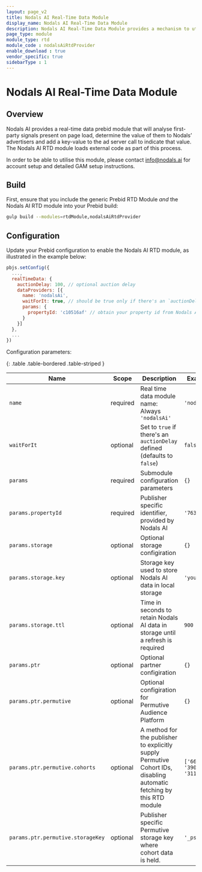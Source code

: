 ```yaml
---
layout: page_v2
title: Nodals AI Real-Time Data Module
display_name: Nodals AI Real-Time Data Module
description: Nodals AI Real-Time Data Module provides a mechanism to utilise and optimise first-party signals for targeting.
page_type: module
module_type: rtd
module_code : nodalsAiRtdProvider
enable_download : true
vendor_specific: true
sidebarType : 1
---
```


# Nodals AI Real-Time Data Module

## Overview
Nodals AI provides a real-time data prebid module that will analyse first-party signals present on page load, determine the value of them to Nodals’ advertisers and add a key-value to the ad server call to indicate that value. The Nodals AI RTD module loads external code as part of this process.

In order to be able to utilise this module, please contact [info@nodals.ai](mailto:info@nodals.ai) for account setup and detailed GAM setup instructions.

## Build

First, ensure that you include the generic Prebid RTD Module _and_ the Nodals AI RTD module into your Prebid build:

```bash
gulp build --modules=rtdModule,nodalsAiRtdProvider
```

## Configuration

Update your Prebid configuration to enable the Nodals AI RTD module, as illustrated in the example below:

```javascript
pbjs.setConfig({
  ...,
  realTimeData: {
    auctionDelay: 100, // optional auction delay
    dataProviders: [{
      name: 'nodalsAi',
      waitForIt: true, // should be true only if there's an `auctionDelay`
      params: {
        propertyId: 'c10516af' // obtain your property id from Nodals AI support
      }
    }]
  },
  ...
})
```

Configuration parameters:

{: .table .table-bordered .table-striped }

| Name                     | Scope    | Description                                   | Example     | Type     |
|--------------------------|----------|-----------------------------------------------|-------------|----------|
| `name`                   | required | Real time data module name: Always `'nodalsAi'` | `'nodalsAi'`  | `String` |
| `waitForIt`              | optional | Set to `true` if there's an `auctionDelay` defined (defaults to `false`) | `false` | `Boolean` |
| `params`                 | required | Submodule configuration parameters            | `{}`        | `Object` |
| `params.propertyId`      | required | Publisher specific identifier, provided by Nodals AI           | `'76346cf3'`        | `String` |
| `params.storage`         | optional | Optional storage configiration            | `{}`        | `Object` |
| `params.storage.key`     | optional | Storage key used to store Nodals AI data in local storage             | `'yourKey'`        | `String` |
| `params.storage.ttl`     | optional | Time in seconds to retain Nodals AI data in storage until a refresh is required             | `900`        | `Integer` |
| `params.ptr`         | optional | Optional partner configiration            | `{}`        | `Object` |
| `params.ptr.permutive`    | optional | Optional configiration for Permutive Audience Platform      | `{}`        | `Object` |
| `params.ptr.permutive.cohorts`  | optional | A method for the publisher to explicitly supply Permutive Cohort IDs, disabling automatic fetching by this RTD module    | `['66711', '39032', '311']`     | `Array<String>` |
| `params.ptr.permutive.storageKey`  | optional | Publisher specific Permutive storage key where cohort data is held.  | `'_psegs'`     | `String` |
